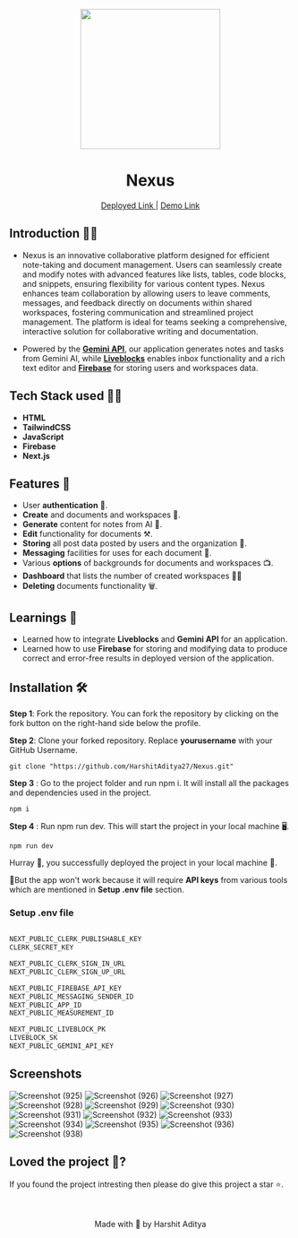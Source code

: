 <p align='center'><img src='https://github.com/user-attachments/assets/c749664e-d2f7-4bdc-994f-eb7130b7fd2e' width="250" ></p>
<h1 align='center'> Nexus</h1> 
<p align='center'> <a href="https://nexus-nine-xi.vercel.app/">Deployed Link </a> | <a href="https://youtu.be/eVeTyp30zvs">Demo Link</a> </p>


## Introduction 🐱‍💻
- Nexus is an innovative collaborative platform designed for efficient note-taking and document management. Users can seamlessly create and modify notes with advanced features like lists, tables, code blocks, and snippets, ensuring flexibility for various content types. Nexus enhances team collaboration by allowing users to leave comments, messages, and feedback directly on documents within shared workspaces, fostering communication and streamlined project management. The platform is ideal for teams seeking a comprehensive, interactive solution for collaborative writing and documentation.
 
-  Powered by the <a href="https://ai.google.dev/"> **Gemini API**</a>, our application generates notes and tasks from Gemini AI, while <a href="https://liveblocks.io/">**Liveblocks**</a> enables inbox functionality and a rich text editor and <a href="https://firebase.google.com/">**Firebase**</a> for storing users and workspaces data.

## Tech Stack used 👨‍💻

- **HTML**
- **TailwindCSS** 
- **JavaScript** 
- **Firebase** 
- **Next.js**

## Features 🧰
- User **authentication** 👤.
- **Create** and documents and workspaces 📄.
- **Generate** content for notes from AI 🤖.
- **Edit** functionality for documents ⚒️.
- **Storing** all post data posted by users and the organization 🫙.
- **Messaging** facilities for uses for each document 💬.
- Various **options** of backgrounds for documents and workspaces 📺.
- **Dashboard** that lists the number of created workspaces 🧑‍💻
- **Deleting** documents functionality 🗑️. 

## Learnings 📝
  
- Learned how to integrate **Liveblocks** and **Gemini API** for an application. 
- Learned how to use **Firebase** for storing and modifying data to produce correct and error-free results in deployed version of the application. 
  
## Installation 🛠️
  **Step 1**: Fork the repository. You can fork the repository by clicking on the fork button on the right-hand side below the profile.<br> 

  **Step 2**: Clone your forked repository. Replace **yourusername** with your GitHub Username. 
  
  ```
git clone "https://github.com/HarshitAditya27/Nexus.git"
``` 
  **Step 3** : Go to the project folder and run npm i. It will install all the packages and dependencies used in the project. 
  
  ```
npm i
``` 
  **Step 4** : Run npm run dev. This will start the project in your local machine 🖥️.  
  
  ```
npm run dev
``` 
Hurray 🥳, you successfully deployed the project in your local machine 🎉.  

🚨But the app won't work because it will require **API keys** from various tools which are mentioned in **Setup .env file** section.

 ### Setup .env file

```js

NEXT_PUBLIC_CLERK_PUBLISHABLE_KEY
CLERK_SECRET_KEY

NEXT_PUBLIC_CLERK_SIGN_IN_URL
NEXT_PUBLIC_CLERK_SIGN_UP_URL

NEXT_PUBLIC_FIREBASE_API_KEY
NEXT_PUBLIC_MESSAGING_SENDER_ID
NEXT_PUBLIC_APP_ID
NEXT_PUBLIC_MEASUREMENT_ID

NEXT_PUBLIC_LIVEBLOCK_PK
LIVEBLOCK_SK
NEXT_PUBLIC_GEMINI_API_KEY

``` 

  ## Screenshots  

![Screenshot (925)](https://github.com/user-attachments/assets/ae6d8c0b-700e-428c-b1d7-4abc841c7e61)
![Screenshot (926)](https://github.com/user-attachments/assets/87491c01-b78a-44ec-affa-2eb40339283e)
![Screenshot (927)](https://github.com/user-attachments/assets/c37537aa-a25c-47f2-9845-930f40b81100)
![Screenshot (928)](https://github.com/user-attachments/assets/d9ec1836-6b18-44b8-b097-5c392f3d65a1)
![Screenshot (929)](https://github.com/user-attachments/assets/d4ab447c-126f-463a-959b-4721100de74d)
![Screenshot (930)](https://github.com/user-attachments/assets/23a0fbe7-c04b-4cd0-88bd-df86508fa2ec)
![Screenshot (931)](https://github.com/user-attachments/assets/51a3f9cf-3115-4d9b-88b9-75c2e291a8e4)
![Screenshot (932)](https://github.com/user-attachments/assets/f33b2485-95dc-4e6d-924c-3947a84ac313)
![Screenshot (933)](https://github.com/user-attachments/assets/92a5ebd2-f573-49b6-a20a-260cc2f20c5a)
![Screenshot (934)](https://github.com/user-attachments/assets/ed33989b-9f98-4045-ae04-6df8a5e98464)
![Screenshot (935)](https://github.com/user-attachments/assets/2f08d1c3-77c4-4a88-9614-b86b3b4be9c5)
![Screenshot (936)](https://github.com/user-attachments/assets/fb887a86-d813-41f2-8d45-76efb03561fb)
![Screenshot (938)](https://github.com/user-attachments/assets/e3a28c4b-0de9-45db-a9a6-e951689ab7e1)

  ## Loved the project 💖? 
  
  If you found the project intresting then please do give this project a star ⭐. 
  <br> <br> <br>
   <p align="center" width="100%">
   Made with 💖 by Harshit Aditya   
</p>



